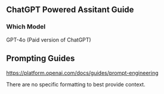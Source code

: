 ## ChatGPT Powered Assitant Guide

### Which Model

GPT-4o (Paid version of ChatGPT)

## Prompting Guides

https://platform.openai.com/docs/guides/prompt-engineering

There are no specific formatting to best provide context.